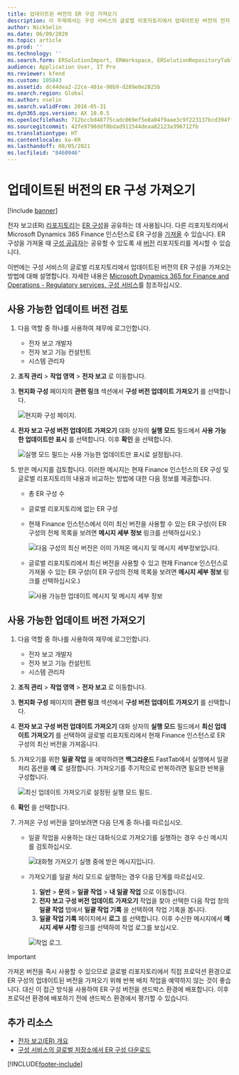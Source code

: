 ```yaml
---
title: 업데이트된 버전의 ER 구성 가져오기
description: 이 주제에서는 구성 서비스의 글로벌 리포지토리에서 업데이트된 버전의 전자 보고(ER) 구성을 가져오는 방법에 대해 설명합니다.
author: NickSelin
ms.date: 06/09/2020
ms.topic: article
ms.prod: ''
ms.technology: ''
ms.search.form: ERSolutionImport, ERWorkspace, ERSolutionRepositoryTable
audience: Application User, IT Pro
ms.reviewer: kfend
ms.custom: 105843
ms.assetid: dc44dea2-22ce-401e-98b9-d289e0e2825b
ms.search.region: Global
ms.author: nselin
ms.search.validFrom: 2016-05-31
ms.dyn365.ops.version: AX 10.0.5
ms.openlocfilehash: 712bccbd48775cadc069ef5e8a04f9aae3c9f223137bcd394ff1815a720393b5
ms.sourcegitcommit: 42fe9790ddf0bdad911544deaa82123a396712fb
ms.translationtype: HT
ms.contentlocale: ko-KR
ms.lasthandoff: 08/05/2021
ms.locfileid: "8460946"
---
```

# <a name="import-updated-versions-of-er-configurations"></a>업데이트된 버전의 ER 구성 가져오기

[!include [banner](../includes/banner.md)]

전자 보고(ER) [리포지토리](general-electronic-reporting.md#Repository)는 [ER 구성](general-electronic-reporting.md#Configuration)을 공유하는 데 사용됩니다. 다른 리포지토리에서 Microsoft Dynamics 365 Finance 인스턴스로 ER 구성을 [가져올](download-electronic-reporting-configuration-lcs.md) 수 있습니다. ER 구성을 가져올 때 [구성 공급자](general-electronic-reporting.md#Provider)는 공유할 수 있도록 새 [버전](general-electronic-reporting.md#component-versioning) 리포지토리를 게시할 수 있습니다.

이번에는 구성 서비스의 글로벌 리포지토리에서 업데이트된 버전의 ER 구성을 가져오는 방법에 대해 설명합니다. 자세한 내용은 [Microsoft Dynamics 365 for Finance and Operations - Regulatory services, 구성 서비스](/business-applications-release-notes/october18/dynamics365-finance-operations/regulatory-service-configuration)를 참조하십시오.

## <a name="review-the-available-updated-versions"></a>사용 가능한 업데이트 버전 검토

1. 다음 역할 중 하나를 사용하여 재무에 로그인합니다.

    - 전자 보고 개발자
    - 전자 보고 기능 컨설턴트
    - 시스템 관리자

2. **조직 관리** \> **작업 영역** \> **전자 보고** 로 이동합니다.
3. **현지화 구성** 페이지의 **관련 링크** 섹션에서 **구성 버전 업데이트 가져오기** 를 선택합니다.

    ![현지화 구성 페이지.](./media/er-download-updated-versions-global-repo1.png)

4. **전자 보고 구성 버전 업데이트 가져오기** 대화 상자의 **실행 모드** 필드에서 **사용 가능한 업데이트만 표시** 를 선택합니다. 이후 **확인** 을 선택합니다. 

    ![실행 모드 필드는 사용 가능한 업데이트만 표시로 설정됩니다.](./media/er-download-updated-versions-global-repo2.png)

5. 받은 메시지를 검토합니다. 이러한 메시지는 현재 Finance 인스턴스의 ER 구성 및 글로벌 리포지토리의 내용과 비교하는 방법에 대한 다음 정보를 제공합니다.

    - 총 ER 구성 수
    - 글로벌 리포지토리에 없는 ER 구성
    - 현재 Finance 인스턴스에서 이미 최신 버전을 사용할 수 있는 ER 구성(이 ER 구성의 전체 목록을 보려면 **메시지 세부 정보** 링크를 선택하십시오.)

        ![다음 구성의 최신 버전은 이미 가져온 메시지 및 메시지 세부정보입니다.](./media/er-download-updated-versions-global-repo3.png)

    - 글로벌 리포지토리에서 최신 버전을 사용할 수 있고 현재 Finance 인스턴스로 가져올 수 있는 ER 구성(이 ER 구성의 전체 목록을 보려면 **메시지 세부 정보** 링크를 선택하십시오.)

        ![사용 가능한 업데이트 메시지 및 메시지 세부 정보](./media/er-download-updated-versions-global-repo4.png)

## <a name="import-available-updated-versions"></a>사용 가능한 업데이트 버전 가져오기

1. 다음 역할 중 하나를 사용하여 재무에 로그인합니다.

    - 전자 보고 개발자
    - 전자 보고 기능 컨설턴트
    - 시스템 관리자

2. **조직 관리** \> **작업 영역** \> **전자 보고** 로 이동합니다.
3. **현지화 구성** 페이지의 **관련 링크** 섹션에서 **구성 버전 업데이트 가져오기** 를 선택합니다.
4. **전자 보고 구성 버전 업데이트 가져오기** 대화 상자의 **실행 모드** 필드에서 **최신 업데이트 가져오기** 를 선택하여 글로벌 리포지토리에서 현재 Finance 인스턴스로 ER 구성의 최신 버전을 가져옵니다.
5. 가져오기를 위한 **일괄 작업** 을 예약하려면 **백그라운드** FastTab에서 실행에서 일괄 처리 옵션을 **예** 로 설정합니다. 가져오기를 주기적으로 반복하려면 필요한 반복을 구성합니다.

    ![최신 업데이트 가져오기로 설정된 실행 모드 필드.](./media/er-download-updated-versions-global-repo5.png)

6. **확인** 을 선택합니다.
7. 가져온 구성 버전을 알아보려면 다음 단계 중 하나를 따르십시오.

    - 일괄 작업을 사용하는 대신 대화식으로 가져오기를 실행하는 경우 수신 메시지를 검토하십시오.

        ![대화형 가져오기 실행 중에 받은 메시지입니다.](./media/er-download-updated-versions-global-repo6.png)

    - 가져오기를 일괄 처리 모드로 실행하는 경우 다음 단계를 따르십시오.

        1. **일반** \> **문의** \> **일괄 작업** \> **내 일괄 작업** 으로 이동합니다.
        2. **전자 보고 구성 버전 업데이트 가져오기** 작업을 찾아 선택한 다음 작업 창의 **일괄 작업** 탭에서 **일괄 작업 기록** 을 선택하여 작업 기록을 봅니다.
        3. **일괄 작업 기록** 페이지에서 **로그** 를 선택합니다. 이후 수신한 메시지에서 **메시지 세부 사항** 링크를 선택하여 작업 로그를 보십시오.

        ![작업 로그.](./media/er-download-updated-versions-global-repo7.png)

> [!IMPORTANT]
> 가져온 버전을 즉시 사용할 수 있으므로 글로벌 리포지토리에서 직접 프로덕션 환경으로 ER 구성의 업데이트된 버전을 가져오기 위해 반복 배치 작업을 예약하지 않는 것이 좋습니다. 대신 이 접근 방식을 사용하여 ER 구성 버전을 샌드박스 환경에 배포합니다. 이후 프로덕션 환경에 배포하기 전에 샌드박스 환경에서 평가할 수 있습니다.

## <a name="additional-resources"></a>추가 리소스

- [전자 보고(ER) 개요](general-electronic-reporting.md)
- [구성 서비스의 글로벌 저장소에서 ER 구성 다운로드](er-download-configurations-global-repo.md)


[!INCLUDE[footer-include](../../../includes/footer-banner.md)]